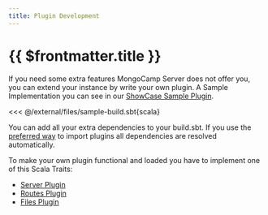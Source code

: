```yaml
---
title: Plugin Development
---
```

# {{ $frontmatter.title }}

If you need some extra features MongoCamp Server does not offer you, you can extend your instance by write your own plugin. A Sample Implementation you can see in our [ShowCase Sample Plugin](https://github.com/MongoCamp/mongocamp-sample-plugin).

<<< @/external/files/sample-build.sbt{scala}

You can add all your extra dependencies to your build.sbt. If you use the [preferred way](../../config/properties/plugins-module.md) to import plugins all dependencies are resolved automatically.

To make your own plugin functional and loaded you have to implement one of this Scala Traits:

- [Server Plugin](plugin-server.md)
- [Routes Plugin](plugin-routes.md)
- [Files Plugin](plugin-files.md)
